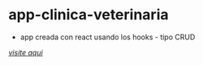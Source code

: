 # app-clinica-veterinaria

 - app creada con react usando los hooks - tipo CRUD

*[visite aqui](https://nostalgic-varahamihira-4f9473.netlify.app/)*
